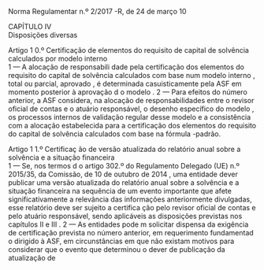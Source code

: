 
 
 
Norma Regulamentar  n.º 2/2017 -R, de 24 de março  10 
 
CAPÍTULO IV  
Disposições diversas  
 
Artigo 1 0.º 
Certificação de elementos do requisito de capital de solvência calculados por modelo interno  
1 — A alocação de responsabili dade pela certificação dos elementos do requisito do capital 
de solvência calculados com base  num modelo interno , total ou parcial, aprovado , é determinada 
casuisticamente pela ASF  em momento posterior à  aprovação d o modelo . 
2 — Para efeitos do  número anterior, a ASF considera, na alocação de responsabilidades 
entre o revisor oficial de contas e o atuário responsável, o desenho específico do modelo , os 
processos internos de validação regular desse modelo  e a consistência com a  alocação 
estabelecida  para a certificação dos elementos do requisito do capital de solvência calculados com 
base na  fórmula -padrão.  
 
Artigo 1 1.º 
Certificaç ão de versão atualizada do relatório anual sobre a solvência e a situação financeira  
1 — Se, nos termos d o artigo 302.º do Regulamento Delegado  (UE) n.º 2015/35, da 
Comissão, de 10 de outubro de 2014 , uma entidade  dever publicar uma versão atualizada do 
relatório anual sobre a solvência e a situação financeira na sequência de um evento importante 
que afete significativamente a relevância das informações anteriormente divulgadas, esse relatório 
deve ser sujeito a certifica ção pelo revisor oficial de contas e pelo atuário responsável, sendo 
aplicáveis as disposições previstas nos capítulos II e III . 
2 — As entidades pode m solicitar dispensa da exigência de certificação prevista no número 
anterior, em requerimento fundamentad o dirigido à ASF, em circunstâncias em que  não existam 
motivos para considerar que o evento que determinou o dever de  publicação da atualização de 